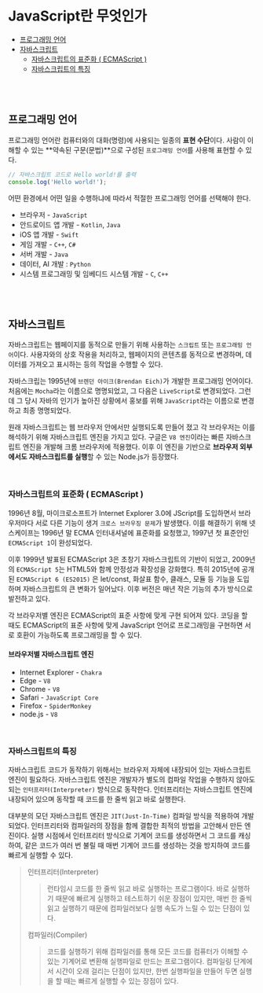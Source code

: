 # JavaScript란 무엇인가

- [프로그래밍 언어](#프로그래밍-언어)
- [자바스크립트](#자바스크립트)
  - [자바스크립트의 표준화 ( ECMAScript )](#자바스크립트의-표준화--ecmascript)
  - [자바스크립트의 특징](#자바스크립트의-특징)




<br />
<br />




## 프로그래밍 언어

프로그래밍 언어란 컴퓨터와의 대화(명령)에 사용되는 일종의 **표현 수단**이다. 사람이 이해할 수 있는 **약속된 구문(문법)**으로 구성된 `프로그래밍 언어`를 사용해 표현할 수 있다.

```javascript
// 자바스크립트 코드로 Hello world!를 출력
console.log('Hello world!');
```

어떤 환경에서 어떤 일을 수행하냐에 따라서 적절한 프로그래밍 언어를 선택해야 한다.

- 브라우저 - `JavaScript`
- 안드로이드 앱 개발 - `Kotlin`, `Java`
- iOS 앱 개발 - `Swift`
- 게임 개발 - `C++`, `C#`
- 서버 개발 - `Java`
- 데이터, AI 개발 : `Python`
- 시스템 프로그래밍 및 임베디드 시스템 개발 - `C`, `C++`




<br />
<br />




## 자바스크립트

자바스크립트는 웹페이지를 동적으로 만들기 위해 사용하는 `스크립트` 또는 `프로그래밍 언어`이다. 사용자와의 상호 작용을 처리하고, 웹페이지의 콘텐츠를 동적으로 변경하며, 데이터를 가져오고 표시하는 등의 작업을 수행할 수 있다.

자바스크립는 1995년에 `브렌던 아이크(Brendan Eich)`가 개발한 프로그래밍 언어이다. 처음에는 `Mocha`라는 이름으로 명명되었고, 그 다음은 `LiveScript`로 변경되었다. 그런데 그 당시 자바의 인기가 높아진 상황에서 홍보를 위해 `JavaScript`라는 이름으로 변경하고 최종 명명되었다.

원래 자바스크립트는 웹 브라우저 안에서만 실행되도록 만들어 졌고 각 브라우저는 이를 해석하기 위해 자바스크립트 엔진을 가지고 있다. 구글은 `V8 엔진`이라는 빠른 자바스크립트 엔진을 개발해 크롬 브라우저에 적용했다. 이후 이 엔진을 기반으로 **브라우저 외부에서도 자바스크립트를 실행**할 수 있는 Node.js가 등장했다.

<br />

### 자바스크립트의 표준화 ( ECMAScript )

1996년 8월, 마이크로소프트가 Internet Explorer 3.0에 JScript를 도입하면서 브라우저마다 서로 다른 기능이 생겨 `크로스 브라우징 문제`가 발생했다. 이를 해결하기 위해 넷스케이프는 1996년 말 ECMA 인터내셔널에 표준화를 요청했고, 1997년 첫 표준안인 `ECMAScript 1`이 완성되었다.

이후 1999년 발표된 ECMAScript 3은 초창기 자바스크립트의 기반이 되었고, 2009년의 `ECMAScript 5`는 HTML5와 함께 안정성과 확장성을 강화했다. 특히 2015년에 공개된 `ECMAScript 6 (ES2015)` 은 let/const, 화살표 함수, 클래스, 모듈 등 기능을 도입하며 자바스크립트의 큰 변화가 일어났다. 이후 버전은 매년 작은 기능의 추가 방식으로 발전하고 있다.

각 브라우저별 엔진은 ECMAScript의 표준 사항에 맞게 구현 되어져 있다. 코딩을 할 때도 ECMAScript의 표준 사항에 맞게 JavaScript 언어로 프로그래밍을 구현하면 서로 호환이 가능하도록 프로그래밍을 할 수 있다.

#### 브라우저별 자바스크립트 엔진

- Internet Explorer - `Chakra`
- Edge - `V8`
- Chrome - `V8`
- Safari - `JavaScript Core`
- Firefox - `SpiderMonkey`
- node.js - `V8`

<br />

### 자바스크립트의 특징

자바스크립트 코드가 동작하기 위해서는 브라우저 자체에 내장되어 있는 자바스크립트 엔진이 필요하다. 자바스크립트 엔진은 개발자가 별도의 컴파일 작업을 수행하지 않아도 되는 `인터프리터(Interpreter)` 방식으로 동작한다. 인터프리터는 자바스크립트 엔진에 내장되어 있으며 동작할 때 코드를 한 줄씩 읽고 바로 실행한다.

대부분의 모던 자바스크립트 엔진은 `JIT(Just-In-Time)` 컴파일 방식을 적용하여 개발되었다. 인터프리터와 컴파일러의 장점을 함께 결합한 최적의 방법을 고안해서 만든 엔진이다. 실행 시점에서 인터프리터 방식으로 기계어 코드를 생성하면서 그 코드를 캐싱하여, 같은 코드가 여러 번 불릴 때 매번 기계어 코드를 생성하는 것을 방지하여 코드를 빠르게 실행할 수 있다.

> 인터프리터(Interpreter)
> > 런타임시 코드를 한 줄씩 읽고 바로 실행하는 프로그램이다. 바로 실행하기 때문에 빠르게 실행하고 테스트하기 쉬운 장점이 있지만, 매번 한 줄씩 읽고 실행하기 때문에 컴파일러보다 실행 속도가 느릴 수 있는 단점이 있다.
>
> 컴파일러(Compiler)
> > 코드를 실행하기 위해 컴파일러를 통해 모든 코드를 컴퓨터가 이해할 수 있는 기계어로 변환해 실행파일로 만드는 프로그램이다. 컴파일링 단계에서 시간이 오래 걸리는 단점이 있지만, 한번 실행파일을 만들어 두면 실행을 할 때는 빠르게 실행할 수 있는 장점이 있다.